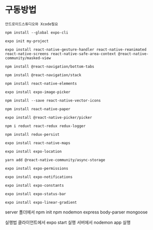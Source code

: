 # 구동방법
    안드로이드스튜디오와 Xcode필요

    npm install --global expo-cli

    expo init my-project

    expo install react-native-gesture-handler react-native-reanimated react-native-screens react-native-safe-area-context @react-native-community/masked-view

    npm install @react-navigation/bottom-tabs

    npm install @react-navigation/stack

    npm install react-native-elements

    expo install expo-image-picker

    npm install --save react-native-vector-icons

    npm install react-native-paper

    expo install @react-native-picker/picker

    npm i reduxt react-redux redux-logger

    npm install redux-persist

    expo install react-native-maps

    expo install expo-location

    yarn add @react-native-community/async-storage

    expo install expo-permissions

    expo install expo-notifications

    expo install expo-constants

    expo install expo-status-bar

    expo install expo-linear-gradient

server 폴더에서
npm init 
npm nodemon express body-parser mongoose

실행법
클라이언트에서 expo start 실행
서버에서 nodemon app 실행